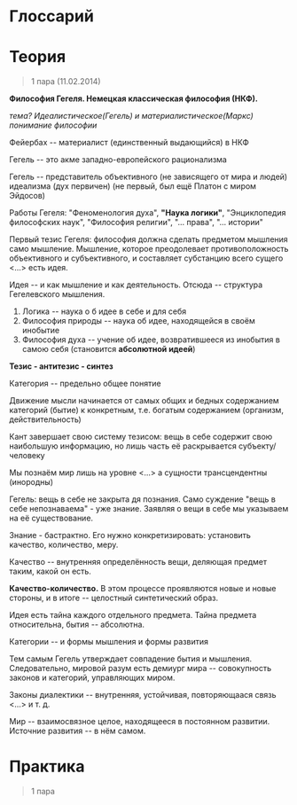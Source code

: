 
# Глоссарий

# Теория

> 1 пара (11.02.2014)

**Философия Гегеля. Немецкая классическая философия (НКФ).**

_тема? Идеалистическое(Гегель) и материалистическое(Маркс) понимание философии_

Фейербах -- материалист (единственный выдающийся) в НКФ

Гегель -- это акме западно-европейского рационализма

Гегель -- представитель объективного (не зависящего от мира и людей) идеализма (дух первичен) (не первый, был ещё Платон с миром Эйдосов)

Работы Гегеля: "Феноменология духа", **"Наука логики"**, "Энциклопедия философских наук", "Философия религии", "... права", "... истории"

Первый тезис Гегеля: философия должна сделать предметом мышления само мышление. Мышление, которое преодолевает противоположность объективного и субъективного, и составляет субстанцию всего сущего <...> есть идея.

Идея -- и как мышление и как деятельность. Отсюда -- структура Гегелевского мышления.

1. Логика -- наука о б идее в себе и для себя
2. Философия природы -- наука об идее, находящейся в своём инобытие
3. Философия духа -- учение об идее, возвратившееся из инобытия в самою себя (становится **абсолютной идеей**)

**Тезис - антитезис - синтез**

Категория -- предельно общее понятие

Движение мысли начинается от самых общих и бедных содержанием категорий (бытие) к конкретным, т.е. богатым содержанием (организм, действительность)

Кант завершает свою систему тезисом: 
вещь в себе содержит свою наибольшую информацию, но лишь часть её раскрывается субъекту/человеку

Мы познаём мир лишь на уровне <...> а сущности трансцендентны (инородны)

Гегель: вещь в себе не закрыта дя познания. Само суждение "вещь в себе непознаваема" - уже знание. Заявляя о вещи в себе мы указываем на её существование.

Знание - бастрактно. Его нужно конкретизировать: установить качество, количество, меру.

Качество -- внутренняя определённость вещи, деляющая предмет таким, какой он есть.

**Качество-количество.** В этом процессе проявляются новые и новые стороны, и в итоге -- целостный синтетический образ. 

Идея есть тайна каждого отдельного предмета. Тайна предмета относительна, бытия -- абсолютна.

Категории -- и формы мышления и формы развития

Тем самым Гегель утверждает совпадение бытия и мышления. Следовательно, мировой разум есть демиург мира -- совокупность законов и категорий, управляющих миром.

Законы диалектики -- внутренняя, устойчивая, повторяющаася связь <...> и т. д.

Мир -- взаимосвязное целое, находящееся в постоянном развитии. Источние развития -- в нём самом.

<!-- Анонс: как совершается переход количество-качество, противоположности, отрицание отрицания. -->

# Практика

> 1 пара